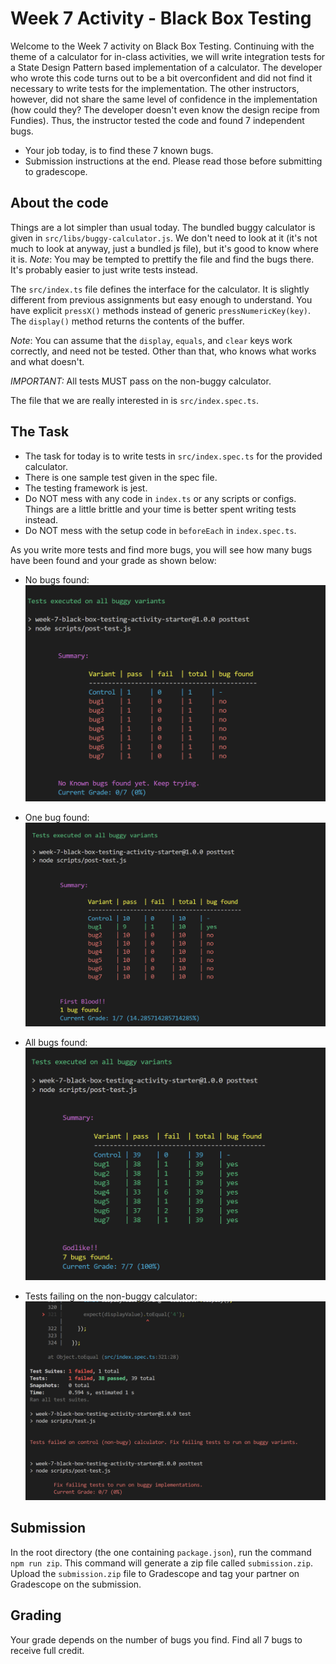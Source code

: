 
# Week 7 Activity - Black Box Testing

Welcome to the Week 7 activity on Black Box Testing.
Continuing with the theme of a calculator for in-class activities, we will write integration tests for a State Design Pattern based implementation of a calculator.
The developer who wrote this code turns out to be a bit overconfident and did not find it necessary to write tests for the implementation.
The other instructors, however, did not share the same level of confidence in the implementation (how could they? The developer doesn't even know the design recipe from Fundies).
Thus, the instructor tested the code and found 7 independent bugs.

- Your job today, is to find these 7 known bugs.
- Submission instructions at the end. Please read those before submitting to gradescope.

## About the code

Things are a lot simpler than usual today.
The bundled buggy calculator is given in `src/libs/buggy-calculator.js`.
We don't need to look at it (it's not much to look at anyway, just a bundled js file), but it's good to know where it is.
*Note*: You may be tempted to prettify the file and find the bugs there. It's probably easier to just write tests instead.

The `src/index.ts` file defines the interface for the calculator. It is slightly different from previous assignments but easy enough to understand.
You have explicit `pressX()` methods instead of generic `pressNumericKey(key)`.
The `display()` method returns the contents of the buffer.

*Note*: You can assume that the `display`, `equals`, and `clear` keys work correctly, and need not be tested.
Other than that, who knows what works and what doesn't.

*IMPORTANT:* All tests MUST pass on the non-buggy calculator.

The file that we are really interested in is `src/index.spec.ts`.

## The Task

- The task for today is to write tests in `src/index.spec.ts` for the provided calculator.
- There is one sample test given in the spec file.
- The testing framework is jest.
- Do NOT mess with any code in `index.ts` or any scripts or configs. Things are a little brittle and your time is better spent writing tests instead.
- Do NOT mess with the setup code in `beforeEach` in `index.spec.ts`.     

As you write more tests and find more bugs, you will see how many bugs have been found and your grade as shown below:

- No bugs found:
![No Bugs Found](img/zero-bugs.png)

- One bug found:
![One bug Found](img/one-bug.png)

- All bugs found:
![All bugs Found](img/all-bugs.png)

- Tests failing on the non-buggy calculator:
![Failed on Control](img/failed-control.png)

## Submission

In the root directory (the one containing `package.json`), run the command `npm run zip`. 
This command will generate a zip file called `submission.zip`.
Upload the `submission.zip` file to Gradescope and tag your partner on Gradescope on the submission.

## Grading

Your grade depends on the number of bugs you find. Find all 7 bugs to receive full credit.
